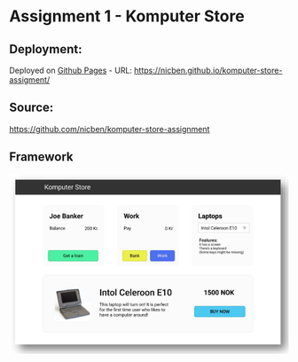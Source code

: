 # Assignment 1 - Komputer Store

## Deployment:

Deployed on [Github Pages](https://nicben.github.io/komputer-store-assigment/) - URL: <https://nicben.github.io/komputer-store-assigment/>

## Source:

<https://github.com/nicben/komputer-store-assignment>

## Framework

![](assets/Komputer-store-framework.PNG)
